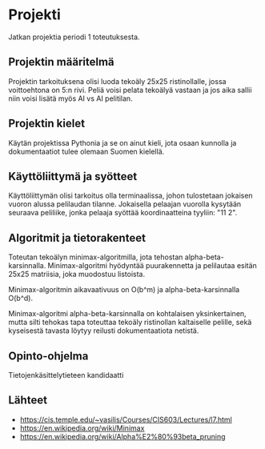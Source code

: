 # Projekti

Jatkan projektia periodi 1 toteutuksesta.

## Projektin määritelmä

Projektin tarkoituksena olisi luoda tekoäly 25x25 ristinollalle, jossa voittoehtona on 5:n rivi. Peliä voisi pelata tekoälyä vastaan ja jos aika sallii niin voisi lisätä myös AI vs AI pelitilan.

## Projektin kielet

Käytän projektissa Pythonia ja se on ainut kieli, jota osaan kunnolla ja dokumentaatiot tulee olemaan Suomen kielellä. 

## Käyttöliittymä ja syötteet

Käyttöliittymän olisi tarkoitus olla terminaalissa, johon tulostetaan jokaisen vuoron alussa pelilaudan tilanne. Jokaisella pelaajan vuorolla kysytään seuraava peliliike, jonka pelaaja syöttää koordinaatteina tyyliin: "11 2".

## Algoritmit ja tietorakenteet

Toteutan tekoälyn minimax-algoritmilla, jota tehostan alpha-beta-karsinnalla. Minimax-algoritmi hyödyntää puurakennetta ja pelilautaa esitän 25x25 matriisia, joka muodostuu listoista.

Minimax-algoritmin aikavaativuus on O(b^m) ja alpha-beta-karsinnalla O(b^d).

Minimax-algoritmi alpha-beta-karsinnalla on kohtalaisen yksinkertainen, mutta silti tehokas tapa toteuttaa tekoäly ristinollan kaltaiselle pelille, sekä kyseisestä tavasta löytyy reilusti dokumentaatiota netistä.

## Opinto-ohjelma

Tietojenkäsittelytieteen kandidaatti

## Lähteet

- https://cis.temple.edu/~vasilis/Courses/CIS603/Lectures/l7.html
- https://en.wikipedia.org/wiki/Minimax
- https://en.wikipedia.org/wiki/Alpha%E2%80%93beta_pruning
